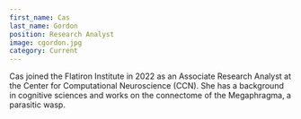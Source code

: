 ```yaml
---
first_name: Cas
last_name: Gordon
position: Research Analyst
image: cgordon.jpg
category: Current
---
```

Cas joined the Flatiron Institute in 2022 as an Associate Research Analyst at the Center for Computational Neuroscience (CCN). She has a background in cognitive sciences and works on the connectome of the Megaphragma, a parasitic wasp.

